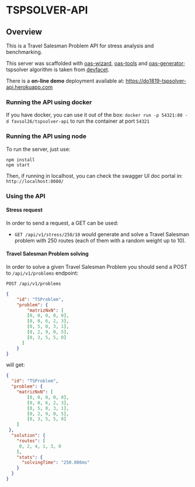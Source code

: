 # TSPSOLVER-API

## Overview
This is a Travel Salesman Problem API for stress analysis and benchmarking. 

This server was scaffolded with [oas-wizard](https://github.com/pafmon/oas-wizard), [oas-tools](https://github.com/isa-group/oas-tools) and [oas-generator](https://github.com/isa-group/oas-generator); tspsolver algorithm is taken from [devfacet](https://github.com/saby1101/node-tspsolver).

There is a **on-line demo** deployment available at: https://do1819-tspsolver-api.herokuapp.com


### Running the API using docker

If you have docker, you can use it out of the box: `docker run -p 54321:80 -d favsol26/tspsolver-api` to run the container at port `54321`


### Running the API using node

To run the server, just use:

```
npm install 
npm start
```

Then, if running in localhost, you can check the swagger UI doc portal in: `http://localhost:8080/`

### Using the API

#### Stress request

In order to send a request, a GET can be used:

- `GET /api/v1/stress/250/10` would generate and solve a Travel Salesman problem with 250 routes (each of them with a random weight up to 10).

#### Travel Salesman Problem solving

In order to solve a given Travel Salesman Problem you should send a POST to `/api/v1/problems` endpoint: 

`POST /api/v1/problems`
```json
{
    "id": "TSProblem",
    "problem": {
        "matrizNxN": [
        [0, 0, 0, 0, 0],
        [0, 0, 6, 2, 3],
        [0, 5, 0, 3, 1],
        [0, 2, 9, 0, 5],
        [0, 3, 5, 5, 0]
      ]
    }
}
```
will get: 
```json
{
  "id": "TSProblem",
  "problem": {
    "matrizNxN": [
        [0, 0, 0, 0, 0],
        [0, 0, 6, 2, 3],
        [0, 5, 0, 3, 1],
        [0, 2, 9, 0, 5],
        [0, 3, 5, 5, 0]
    ]
 },
  "solution": {
    "routes": [
     0, 2, 4, 1, 3, 0
    ],
    "stats": {
      "solvingTime": "250.086ms"
    }
  }
}
```